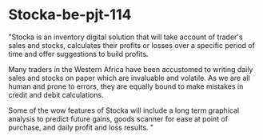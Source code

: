 # Stocka-be-pjt-114
"Stocka is an inventory digital solution that will take account of trader's sales and stocks, calculates their profits or losses over a specific period of time and offer suggestions to build profits.

Many traders in the Western Africa have been accustomed to writing daily sales and stocks on paper which are invaluable and volatile. As we are all human and prone to errors, they are equally bound to make mistakes in credit and debit calculations.

Some of the wow features of Stocka will include a long term graphical analysis to predict future gains, goods scanner for ease at point of purchase, and daily profit and loss results. "
